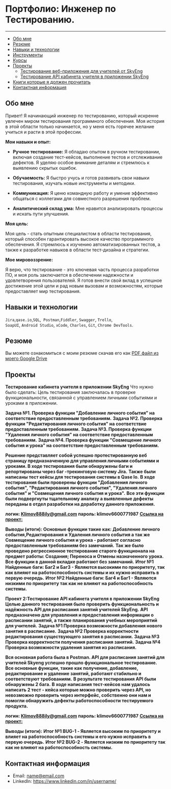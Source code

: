 # Портфолио: Инженер по Тестированию.
_______
- [Обо мне](#Обо-мне)
- [Резюме](#Резюме)
- [Навыки и технологии](#Навыки-и-технологии)
- [Инструменты](#Инструменты)
- [Курсы](#Курсы)
- [Проекты](#Проекты)
  * [Тестирование  веб-приложения для учителей от SkyЕng](#Тестирование-веб-приложения-для-учителей-от-SkyЕng)
  * [Тестирование API кабинета учителя в приложении SkyЕng](#Тестирование-API-кабинета-учителя-в-приложении-SkyЕng)
- [Книги которые я должен прочитать](#Книги-которые-я-должен-прочитать)
- [Контактная информация](#Контактная-информация)
 
  
## Обо мне 


Привет! Я начинающий инженер по тестированию, который искренне увлечен миром тестирования программного обеспечения. Моя история в этой области только начинается, но у меня есть горячее желание учиться и расти в этой профессии.

**Мои навыки и опыт:**

- **Ручное тестирование:** Я обладаю опытом в ручном тестировании, включая создание тест-кейсов, выполнение тестов и отслеживание дефектов. Я уделяю особое внимание деталям и стремлюсь к выявлению скрытых ошибок.

- **Обучаемость:** Я быстро учусь и готов развивать свои навыки тестирования, изучать новые инструменты и методики.

- **Коммуникация:** Я ценю командную работу и умение эффективно общаться с коллегами для совместного разрешения проблем.

- **Аналитический склад ума:** Мне нравится анализировать процессы и искать пути улучшения.

**Моя цель:**

Моя цель - стать опытным специалистом в области тестирования, который способен гарантировать высокое качество программного обеспечения. Я стремлюсь к изучению автоматизированных тестов, а также к разработке навыков в области тест-дизайна и стратегии.

**Мое мировоззрение:**

Я верю, что тестирование - это ключевая часть процесса разработки ПО, и моя роль заключается в обеспечении надежности и удовлетворения пользователей. Я готов внести свой вклад в успешное достижение этой цели и рад новым вызовам и возможностям, которые предоставляет мир тестирования.


## Навыки и технологии
``Jira``,``qase.io``,``SQL``,`` Postman``,``Fiddler``, ``Swagger``, ``Trello``, <br>
``SoapUI``, ``Android Studio``, ``xCode``, ``Charles``, ``Git``, ``Chrome DevTools``.

## Резюме

Вы можете ознакомиться с моим резюме скачав его как [PDF файл из моего Google Drive](https://drive.google.com/file/d/1_GMCMvm8KsASX-kwo0Dc8UHh0mDGAoiK/view?usp=sharing)

## Проекты

**Тестирование кабинета учителя в приложении SkyЕng**
Что нужно было сделать: Цель тестирования заключалась в проверке функциональности, связанной с управлением личными событиями и уроками в приложении.

**Задача №1. Проверка функции "Добавление личного события" на соответствие предоставленным требованиям.**
**Задача №2. Проверка функции "Редактирования личного события" на соответствие предоставленным требованиям.**
**Задача №3. Проверка функции "Удаления личного события" на соответствие предоставленным требованиям.**
**Задача №4. Проверка функции "Совмещение личного события и урока" на соответствие предоставленным требованиям.**

**Решение представляет собой успешно протестированную веб страницу предназначенную для управления личными событиями и уроками. В ходе тестирования были обнаружены баги и  репортированы через баг -трекинговую систему Jira.**
**Также были написаны тест кейсы для тестирования системы в Qase Io.** 
**В ходе тестирования были проверены функции "Добавления личного события", "Редактирования личного события", "Удаления личного события" и "Совмещения личного события и урока".** 
**Все эти функции были подвергнуты тщательному анализу а выявленные дефекты переданы в отдел разработки на доработку данного приложения.**
 
**логин: Klimov888ily@gmail.com
пароль: klimov6600771987** 
**[Ссылка на проект:](https://qa-bug-report187.atlassian.net/l/cp/pccEHYWP)**
 
**Выводы (итоги): Основные функции такие как:
Добавление личного события,Редактирования и Удаления личного события а так же Совмещение личного события и урока - работают согласно предоставленным требованиям без замечаний.**
**Так же было проведено регрессионное тестирование старого функционала на предмет работы: Создания; Переноса и Отмены назначенного урока. Все функции в данной вкладке работают без замечаний.**
**Итог №1 Найденные баги: Баг2 и Баг3 - Являются высокими по приоритету, так как влияют на работоспособность системы и их нужно исправить в первую очередь.**
**Итог №2 Найденные баги: Баг4 и Баг1 - Являются низкими по приоритету так как не влияют на работоспособность системы.**

 **Проект 2:Тестирование API кабинета учителя в приложении SkyЕng**
**Целью данного тестирования было проверить функциональность и надёжность API для расписания занятий  учителей SkyEng.**
**API предназначено для управления и предоставления информации о расписании занятий, а также планирования учебных мероприятий для учителей.**
**Задача №1 Проверка возможности добавления нового занятия в расписание.**
**Задача №2 Проверка корректности редактирования существующего занятия в расписании.**
**Задача №3 Проверка корректности получения расписания занятий.**
**Задача №4 Проверка возможности удаления занятия из расписания.**

**Вся основная работа была в Postman. API для расписания занятий для учителей Skyeng успешно прошло функциональное тестирование.**
**Все основные функции, такие как получение, добавление, редактирование и удаление занятий, работают стабильно и соответствуют требованиям.**
**В результате тестирования API были обнаружены 2 бага.**
**В ходе написания тест-кейсов нам удалось написать 2 тест - кейса которые можно проверить через API, но невозможно проверить через интерфейс, собственно они нам и помогли обнаружить дефекты работоспособности тестируемого продукта.** 

**логин: Klimov888ily@gmail.com
пароль: klimov6600771987** 
**[Ссылка на проект:](https://qa-bug-report187.atlassian.net/l/cp/efuQ1Jq0)**

**Выводы (итоги):**
 **Итог №1 BUG-1 - Является высоким по приоритету и влияет на работоспособность системы и его нужно исправить в первую очередь.**
 **Итог №2 BUG-2  - Является низким по приоритету так как не влияют на работоспособность системы.**

## Контактная информация
- Email: name@email.com
- LinkedIn: https://www.linkedin.com/in/username/
